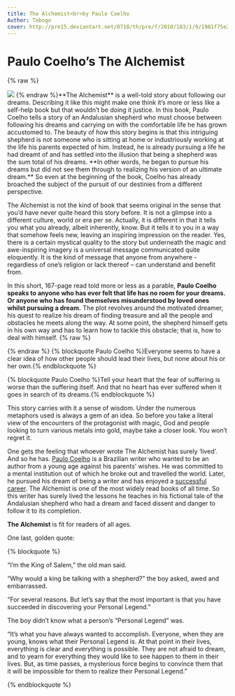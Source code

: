 ```yaml
---
title: The Alchemist<br>by Paulo Coelho
Author: Tebogo
cover: http://pre15.deviantart.net/0710/th/pre/f/2010/183/1/9/1981f75e281f4e79fbe3f4a335bb4c88.jpg
---
```


Paulo Coelho’s The Alchemist
=============================

{% raw %}
<p><img src="https://images-na.ssl-images-amazon.com/images/I/415usBnQn7L._SX328_BO1,204,203,200_.jpg" class="book-image">
{% endraw %}**The Alchemist** is a well-told story about following our dreams. Describing it like this might make one think it’s more or less like a self-help book but that wouldn’t be doing it justice. In this book, Paulo Coelho tells a story of an Andalusian shepherd who must choose between following his dreams and carrying on with the comfortable life he has grown accustomed to. The beauty of how this story begins is that this intriguing shepherd is not someone who is sitting at home or industriously working at the life his parents expected of him. Instead, he is already pursuing a life he had dreamt of and has settled into the illusion that being a shepherd was the sum total of his dreams. **In other words, he began to pursue his dreams but did not see them through to realizing his version of an ultimate dream.** So even at the beginning of the book, Coelho has already broached the subject of the pursuit of our destinies from a different perspective.

The Alchemist is not the kind of book that seems original in the sense that you’d have never quite heard this story before. It is not a glimpse into a different culture, world or era per se. Actually, it is different in that it tells you what you already, albeit inherently, know. But it tells it to you in a way that somehow feels new, leaving an inspiring impression on the reader. Yes, there is a certain mystical quality to the story but underneath the magic and awe-inspiring imagery is a universal message communicated quite eloquently. It is the kind of message that anyone from anywhere - regardless of one’s religion or lack thereof – can understand and benefit from. 

In this short, 167-page read told more or less as a parable, **Paulo Coelho speaks to anyone who has ever felt that life has no room for your dreams. Or anyone who has found themselves misunderstood by loved ones whilst pursuing a dream.** The plot revolves around the motivated dreamer, his quest to realize his dream of finding treasure and all the people and obstacles he meets along the way. At some point, the shepherd himself gets in his own way and has to learn how to tackle this obstacle; that is, how to deal with himself.
{% raw %}</p>{% endraw %}
{% blockquote Paulo Coelho %}Everyone seems to have a clear idea of how other people should lead their lives, but none about his or her own.{% endblockquote %}

{% blockquote Paulo Coelho %}Tell your heart that the fear of suffering is worse than the suffering itself. And that no heart has ever suffered when it goes in search of its dreams.{% endblockquote %}

This story carries with it a sense of wisdom. Under the numerous metaphors used is always a gem of an idea. So before you take a literal view of the encounters of the protagonist with magic, God and people looking to turn various metals into gold, maybe take a closer look. You won’t regret it. 

One gets the feeling that whoever wrote The Alchemist has surely ‘lived’. And so he has. [Paulo Coelho](https://en.wikipedia.org/wiki/Paulo_Coelho) is a Brazilian writer who wanted to be an author from a young age against his parents’ wishes. He was committed to a mental institution out of which he broke out and travelled the world. Later, he pursued his dream of being a writer and has enjoyed a [successful career](/Wealth). The Alchemist is one of the most widely read books of all time. So this writer has surely lived the lessons he teaches in his fictional tale of the Andalusian shepherd who had a dream and faced dissent and danger to follow it to its completion.

**The Alchemist** is fit for readers of all ages.
 
One last, golden quote:

{% blockquote %}

“I’m the King of Salem,” the old man said.

“Why would a king be talking with a shepherd?” the boy asked, awed and embarrassed.

“For several reasons. But let’s say that the most important is that you have succeeded in discovering your Personal Legend.”

The boy didn’t know what a person’s “Personal Legend” was.

“It’s what you have always wanted to accomplish. Everyone, when they are young, knows what their Personal Legend is. At that point in their lives, everything is clear and everything is possible. They are not afraid to dream, and to yearn for everything they would like to see happen to them in their lives. But, as time passes, a mysterious force begins to convince them that it will be impossible for them to realize their Personal Legend.”

{% endblockquote %}